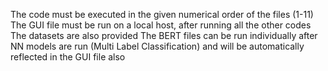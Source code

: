 The code must be executed in the given numerical order of the files (1-11)
The GUI file must be run on a local host, after running all the other codes 
The datasets are also provided 
The BERT files can be run individually after NN models are run (Multi Label Classification) and will be automatically reflected in the GUI file also 
